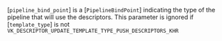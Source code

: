 [`pipeline_bind_point`] is a [`PipelineBindPoint`] indicating the
type of the pipeline that will use the descriptors.
This parameter is ignored if [`template_type`] is not
`VK_DESCRIPTOR_UPDATE_TEMPLATE_TYPE_PUSH_DESCRIPTORS_KHR`